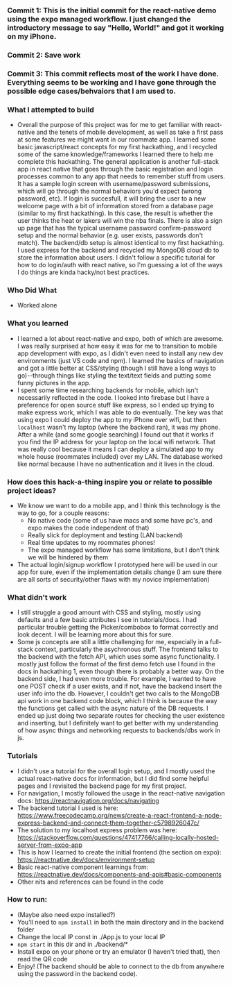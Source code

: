 ### Commit 1: This is the initial commit for the react-native demo using the expo managed workflow. I just changed the introductory message to say "Hello, World!" and got it working on my iPhone. 

### Commit 2: Save work
### Commit 3: This commit reflects most of the work I have done. Everything seems to be working and I have gone through the possible edge cases/behvaiors that I am used to. 

### What I attempted to build
* Overall the purpose of this project was for me to get familiar with react-native and the tenets of mobile development, as well as take a first pass at some features we might want in our roommate app. I learned some basic javascript/react concepts for my first hackathing, and I recycled some of the same knowledge/frameworks I learned there to help me complete this hackathing. The general application is another full-stack app in react native that goes through the basic registration and login processes common to any app that needs to remember stuff from users. It has a sample login screen with username/password submissions, which will go through the normal behaviors you'd expect (wrong password, etc). If login is succesfull, it will bring the user to a new welcome page with a bit of information stored from a database page (similar to my first hackathing). In this case, the result is whether the user thinks the heat or lakers will win the nba finals. There is also a sign up page that has the typical username password confirm-password setup and the normal behavior (e.g. user exists, passwords don't match). The backend/db setup is almost identical to my first hackathing. I used express for the backend and recycled my MongoDB cloud db to store the information about users. I didn't follow a specific tutorial for how to do login/auth with react native, so I'm guessing a lot of the ways I do things are kinda hacky/not best practices. 

### Who Did What
* Worked alone 

### What you learned 
* I learned a lot about react-native and expo, both of which are awesome. I was really surprised at how easy it was for me to transition to mobile app development with expo, as I didn't even need to install any new dev environments (just VS code and npm). I learned the basics of navigation and got a little better at CSS/styling (though I still have a long ways to go)--through things like styling the text/text fields and putting some funny pictures in the app. 
* I spent some time researching backends for mobile, which isn't necessarily reflected in the code. I looked into firebase but I have a preference for open source stuff like express, so I ended up trying to make express work, which I was able to do eventually. The key was that using expo I could deploy the app to my iPhone over wifi, but then `localhost` wasn't my laptop (where the backend ran), it was my phone. After a while (and some google searching) I found out that it works if you find the IP address for your laptop on the local wifi network. That was really cool because it means I can deploy a simulated app to my whole house (roommates included) over my LAN. The database worked like normal because I have no authentication and it lives in the cloud. 

### How does this hack-a-thing inspire you or relate to possible project ideas?
* We know we want to do a mobile app, and I think this technology is the way to go, for a couple reasons: 
    * No native code (some of us have macs and some have pc's, and expo makes the code independent of that)
    * Really slick for deployment and testing (LAN backend)
    * Real time updates to my roommates phones!
    * The expo managed workflow has some limitations, but I don't think we will be hindered by them
* The actual login/signup workflow I prototyped here will be used in our app for sure, even if the implementation details change (I am sure there are all sorts of security/other flaws with my novice implementation)

### What didn't work
* I still struggle a good amount with CSS and styling, mostly using defaults and a few basic attributes I see in tutorials/docs. I had particular trouble getting the Picker/combobox to format correctly and look decent. I will be learning more about this for sure.
* Some js concepts are still a little challenging for me, especially in a full-stack context, particularly the asychronous stuff. The frontend talks to the backend with the fetch API, which uses some async functionality. I mostly just follow the format of the first demo fetch use I found in the docs in hackathing 1, even though there is probably a better way. On the backend side, I had even more trouble. For example, I wanted to have one POST check if a user exists, and if not, have the backend insert the user info into the db. However, I couldn't get two calls to the MongoDB api work in one backend code block, which I think is because the way the functions get called with the async nature of the DB requests. I ended up just doing two separate routes for checking the user existence and inserting, but I definitely want to get better with my understanding of how async things and networking requests to backends/dbs work in js. 

### Tutorials
* I didn't use a tutorial for the overall login setup, and I mostly used the actual react-native docs for information, but I did find some helpful pages and I revisited the backend page for my first project. 
* For navigation, I mostly followed the usage in the react-native navigation docs: https://reactnavigation.org/docs/navigating
* The backend tutorial I used is here: https://www.freecodecamp.org/news/create-a-react-frontend-a-node-express-backend-and-connect-them-together-c5798926047c/
* The solution to my localhost express problem was here: https://stackoverflow.com/questions/47417766/calling-locally-hosted-server-from-expo-app
* This is how I learned to create the initial frontend (the section on expo): https://reactnative.dev/docs/environment-setup
* Basic react-native component learnings from: https://reactnative.dev/docs/components-and-apis#basic-components
* Other nits and references can be found in the code

### How to run: 
* (Maybe also need expo installed?)
* You'll need to `npm install` in both the main directory and in the backend folder
* Change the local IP const in ./App.js to your local IP
* `npm start` in this dir and in ./backend/*
* Install expo on your phone or try an emulator (I haven't tried that), then read the QR code
* Enjoy! (The backend should be able to connect to the db from anywhere using the password in the backend code). 